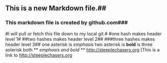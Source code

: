 ## This is a new Markdown file.##
### This markdown file is created by github.com###
#I will pull or fetch this file down to my local git.#
#one hash makes header level 1#
##two hashes makes header level 2##
###three hashes makes header level 3##
one asterisk is *emphasis*
two asterisk is **bold**
is three asterisk both ** *emphasis and bold* ** 
<http://steeplechasers.org>
[This is a link to <http://steeplechasers.org>

